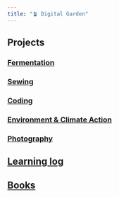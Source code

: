 ```yaml
---
title: "🪴 Digital Garden"
---
```

## Projects

### [Fermentation](projects/fermentation/fermentation_main.md)

### [Sewing](sewing/sewing_main.md)

### [Coding](projects/coding/coding_main.md)

### [Environment & Climate Action](climate/climate_main.md)

### [Photography](photography/photography_main.md)




## [Learning log](blog/learning_log.md)


## [Books](projects/books/books_main.md)


